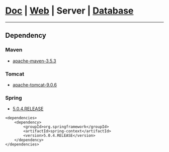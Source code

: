 # [Doc](https://github.com/FlymeStudio/FlymeStudio-Doc/blob/master/README.md) | [Web](https://github.com/FlymeStudio/FlymeStudio-Web/blob/master/README.md) | Server | [Database](https://github.com/FlymeStudio/FlymeStudio-Database/blob/master/README.md)

---
## Dependency


### Maven
- [apache-maven-3.5.3](https://maven.apache.org/download.cgi)

### Tomcat
- [apache-tomcat-9.0.6](https://tomcat.apache.org/download-90.cgi)

### Spring
- [5.0.4.RELEASE](https://projects.spring.io/spring-framework/#quick-start)
```
<dependencies>
    <dependency>
        <groupId>org.springframework</groupId>
        <artifactId>spring-context</artifactId>
        <version>5.0.4.RELEASE</version>
    </dependency>
</dependencies>
```